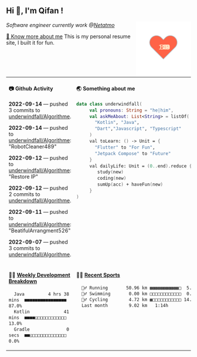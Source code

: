  <h2> Hi 👋, I'm Qifan ! </h2>
 <a href="https://github.com/underwindfall/iBeats"><img align="right" width="150px" src="https://raw.githubusercontent.com/underwindfall/iBeats/main/files/heart.svg"/></a>
 <p><em>Software engineer currently work @<a href="https://www.netatmo.com">Netatmo</a></em></p>
 <p><a href="https://qifanyang.com/resume" target="_blank"> 🔭 Know more about me</a> This is my personal resume site, I built it for fun.</p>
 <table width="960px"><tr><td valign="top" width="50%">

  #### 📷 Github Activity
  <!-- githubActivity starts -->
**2022-09-14** — pushed 3 commits to [underwindfall/Algorithme](https://api.github.com/repos/underwindfall/Algorithme).

**2022-09-14** — pushed to [underwindfall/Algorithme](https://api.github.com/repos/underwindfall/Algorithme): "RobotCleaner489"

**2022-09-12** — pushed to [underwindfall/Algorithme](https://api.github.com/repos/underwindfall/Algorithme): "Restore IP"

**2022-09-12** — pushed 2 commits to [underwindfall/Algorithme](https://api.github.com/repos/underwindfall/Algorithme).

**2022-09-11** — pushed to [underwindfall/Algorithme](https://api.github.com/repos/underwindfall/Algorithme): "BeatifulArrangment526"

**2022-09-07** — pushed 3 commits to [underwindfall/Algorithme](https://api.github.com/repos/underwindfall/Algorithme).
  <!-- githubActivity ends -->
  </td><td valign="top" width="50%">

  #### 🌏 Something about me
  <!-- profile starts -->
  ```kotlin
  data class underwindfall(
       val pronouns: String = "he|him",
       val askMeAbout: List<String> = listOf(
         "Kotlin", "Java",
         "Dart","Javascript", "Typescript"
       )
       val toLearn: () -> Unit = {
         "Flutter" to "For Fun",
         "Jetpack Compose" to "Future"
       }
       val dailyLife: Unit = (0..end).reduce { acc, new ->
          study(new)
          coding(new)
          sumUp(acc) + haveFun(new)
       }
  )
  ```
  <!-- profile ends -->
  </td></tr><tr><td valign="top" width="50%">
  
  #### 🏊‍♂️ <a href="https://gist.github.com/underwindfall/377ee88ba1fabd1e93516e48ca9c61eb" target="_blank">Weekly Development Breakdown</a>
   <!-- codeTime starts -->
   ```text
     Java         4 hrs 38 mins  ■■■■■■■■■■■■■■■■  87.0%
     Kotlin             41 mins  ■■■■◱□□□□□□□□□□□  13.0%
     Gradle              0 secs  ■■◱□□□□□□□□□□□□□   0.0%
   ```
   <!-- codeTime starts -->
   </td>
   <td valign="top" width="50%">

   #### 🤾‍♂️ <a href="https://gist.github.com/underwindfall/76198d6f6918f9f94d022c8ad881f98b" target="_blank">Recent Sports</a>

   <!-- Sports starts -->
   ```text
     ‍🏃‍♂️ Running       50.96 km ▩▩▩▩▩▩▩▩▩▩▩□  5.25/h
     🏊‍♂️ Swimming       0.00 km □□□□□□□□□□□□  0.00/h
     🚴‍♂️ Cycling        4.72 km ▩□□□□□□□□□□□ 14.05/h
     Last month        9.02 km   1:14h
   ```
   <!-- Sports ends -->
   </td></tr></table>
